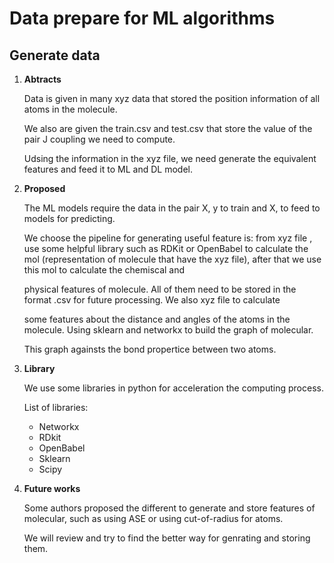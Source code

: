 # Data prepare for ML algorithms
## Generate data
1. **Abtracts**

    Data is given in many xyz data that stored the position information of all atoms in the molecule.

    We also are given the train.csv and test.csv that store the value of the pair J coupling we need to compute.

    Udsing the information in the xyz file, we need generate the equivalent features and feed it to ML and DL model.

2. **Proposed**
 
    The ML models require the data in the pair X, y to train and X, to feed to models for predicting.

    We choose the pipeline for generating useful feature is: from xyz file , use some helpful library such as RDKit or OpenBabel 
    to calculate the mol (representation of molecule that have the xyz file), after that we use this mol to calculate the chemiscal and 
    
    physical features of molecule. All of them need to be stored in the format .csv for future processing. We also xyz file to calculate 

    some features about the distance and angles of the atoms in the molecule. Using sklearn and networkx to build the graph of molecular. 

    This graph againsts the bond propertice between two atoms.

3. **Library**

    We use some libraries in python for acceleration the computing process. 

    List of libraries:

    * Networkx
    * RDkit
    * OpenBabel 
    * Sklearn
    * Scipy

4. **Future works**

    Some authors proposed the different to generate and store features of molecular, such as using ASE or using cut-of-radius for atoms.

    We will review and try to find the better way for genrating and storing them.